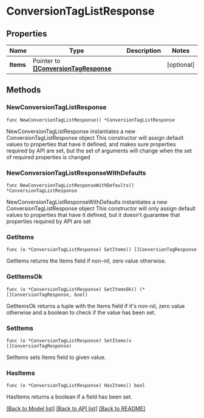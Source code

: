 # ConversionTagListResponse

## Properties

Name | Type | Description | Notes
------------ | ------------- | ------------- | -------------
**Items** | Pointer to [**[]ConversionTagResponse**](ConversionTagResponse.md) |  | [optional] 

## Methods

### NewConversionTagListResponse

`func NewConversionTagListResponse() *ConversionTagListResponse`

NewConversionTagListResponse instantiates a new ConversionTagListResponse object
This constructor will assign default values to properties that have it defined,
and makes sure properties required by API are set, but the set of arguments
will change when the set of required properties is changed

### NewConversionTagListResponseWithDefaults

`func NewConversionTagListResponseWithDefaults() *ConversionTagListResponse`

NewConversionTagListResponseWithDefaults instantiates a new ConversionTagListResponse object
This constructor will only assign default values to properties that have it defined,
but it doesn't guarantee that properties required by API are set

### GetItems

`func (o *ConversionTagListResponse) GetItems() []ConversionTagResponse`

GetItems returns the Items field if non-nil, zero value otherwise.

### GetItemsOk

`func (o *ConversionTagListResponse) GetItemsOk() (*[]ConversionTagResponse, bool)`

GetItemsOk returns a tuple with the Items field if it's non-nil, zero value otherwise
and a boolean to check if the value has been set.

### SetItems

`func (o *ConversionTagListResponse) SetItems(v []ConversionTagResponse)`

SetItems sets Items field to given value.

### HasItems

`func (o *ConversionTagListResponse) HasItems() bool`

HasItems returns a boolean if a field has been set.


[[Back to Model list]](../README.md#documentation-for-models) [[Back to API list]](../README.md#documentation-for-api-endpoints) [[Back to README]](../README.md)


